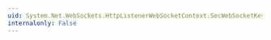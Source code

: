 ```yaml
---
uid: System.Net.WebSockets.HttpListenerWebSocketContext.SecWebSocketKey
internalonly: False
---
```

